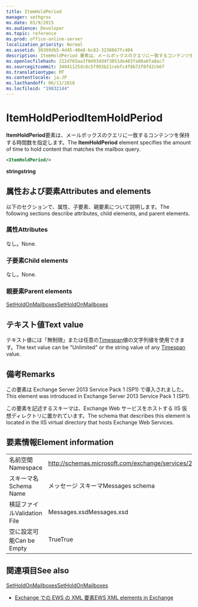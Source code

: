 ```yaml
---
title: ItemHoldPeriod
manager: sethgros
ms.date: 03/9/2015
ms.audience: Developer
ms.topic: reference
ms.prod: office-online-server
localization_priority: Normal
ms.assetid: 30369db5-4d45-40e8-bc83-3236667fc404
description: ItemHoldPeriod 要素は、メールボックスのクエリに一致するコンテンツを保持する時間数を指定します。
ms.openlocfilehash: 212d765aa3f0493dd4f3051de483fa08a6fa8ac7
ms.sourcegitcommit: 34041125dc8c5f993b21cebfc4f8b72f0fd2cb6f
ms.translationtype: MT
ms.contentlocale: ja-JP
ms.lasthandoff: 06/11/2018
ms.locfileid: "19832144"
---
```

# <a name="itemholdperiod"></a><span data-ttu-id="0fb35-103">ItemHoldPeriod</span><span class="sxs-lookup"><span data-stu-id="0fb35-103">ItemHoldPeriod</span></span>

<span data-ttu-id="0fb35-104">**ItemHoldPeriod**要素は、メールボックスのクエリに一致するコンテンツを保持する時間数を指定します。</span><span class="sxs-lookup"><span data-stu-id="0fb35-104">The **ItemHoldPeriod** element specifies the amount of time to hold content that matches the mailbox query.</span></span> 
  
```XML
<ItemHoldPeriod/>
```

 <span data-ttu-id="0fb35-105">**string**</span><span class="sxs-lookup"><span data-stu-id="0fb35-105">**string**</span></span>
## <a name="attributes-and-elements"></a><span data-ttu-id="0fb35-106">属性および要素</span><span class="sxs-lookup"><span data-stu-id="0fb35-106">Attributes and elements</span></span>

<span data-ttu-id="0fb35-107">以下のセクションで、属性、子要素、親要素について説明します。</span><span class="sxs-lookup"><span data-stu-id="0fb35-107">The following sections describe attributes, child elements, and parent elements.</span></span>
  
### <a name="attributes"></a><span data-ttu-id="0fb35-108">属性</span><span class="sxs-lookup"><span data-stu-id="0fb35-108">Attributes</span></span>

<span data-ttu-id="0fb35-109">なし。</span><span class="sxs-lookup"><span data-stu-id="0fb35-109">None.</span></span>
  
### <a name="child-elements"></a><span data-ttu-id="0fb35-110">子要素</span><span class="sxs-lookup"><span data-stu-id="0fb35-110">Child elements</span></span>

<span data-ttu-id="0fb35-111">なし。</span><span class="sxs-lookup"><span data-stu-id="0fb35-111">None.</span></span>
  
### <a name="parent-elements"></a><span data-ttu-id="0fb35-112">親要素</span><span class="sxs-lookup"><span data-stu-id="0fb35-112">Parent elements</span></span>

[<span data-ttu-id="0fb35-113">SetHoldOnMailboxes</span><span class="sxs-lookup"><span data-stu-id="0fb35-113">SetHoldOnMailboxes</span></span>](setholdonmailboxes.md)
  
## <a name="text-value"></a><span data-ttu-id="0fb35-114">テキスト値</span><span class="sxs-lookup"><span data-stu-id="0fb35-114">Text value</span></span>

<span data-ttu-id="0fb35-115">テキスト値には「無制限」または任意の[Timespan](http://msdn.microsoft.com/en-us/library/1ecy8h51%28v=vs.110%29.aspx)値の文字列値を使用できます。</span><span class="sxs-lookup"><span data-stu-id="0fb35-115">The text value can be "Unlimited" or the string value of any [Timespan](http://msdn.microsoft.com/en-us/library/1ecy8h51%28v=vs.110%29.aspx) value.</span></span> 
  
## <a name="remarks"></a><span data-ttu-id="0fb35-116">備考</span><span class="sxs-lookup"><span data-stu-id="0fb35-116">Remarks</span></span>

<span data-ttu-id="0fb35-117">この要素は Exchange Server 2013 Service Pack 1 (SP1) で導入されました。</span><span class="sxs-lookup"><span data-stu-id="0fb35-117">This element was introduced in Exchange Server 2013 Service Pack 1 (SP1).</span></span>
  
<span data-ttu-id="0fb35-118">この要素を記述するスキーマは、Exchange Web サービスをホストする IIS 仮想ディレクトリに置かれています。</span><span class="sxs-lookup"><span data-stu-id="0fb35-118">The schema that describes this element is located in the IIS virtual directory that hosts Exchange Web Services.</span></span>
  
## <a name="element-information"></a><span data-ttu-id="0fb35-119">要素情報</span><span class="sxs-lookup"><span data-stu-id="0fb35-119">Element information</span></span>

|||
|:-----|:-----|
|<span data-ttu-id="0fb35-120">名前空間</span><span class="sxs-lookup"><span data-stu-id="0fb35-120">Namespace</span></span>  <br/> |http://schemas.microsoft.com/exchange/services/2006/messages  <br/> |
|<span data-ttu-id="0fb35-121">スキーマ名</span><span class="sxs-lookup"><span data-stu-id="0fb35-121">Schema Name</span></span>  <br/> |<span data-ttu-id="0fb35-122">メッセージ スキーマ</span><span class="sxs-lookup"><span data-stu-id="0fb35-122">Messages schema</span></span>  <br/> |
|<span data-ttu-id="0fb35-123">検証ファイル</span><span class="sxs-lookup"><span data-stu-id="0fb35-123">Validation File</span></span>  <br/> |<span data-ttu-id="0fb35-124">Messages.xsd</span><span class="sxs-lookup"><span data-stu-id="0fb35-124">Messages.xsd</span></span>  <br/> |
|<span data-ttu-id="0fb35-125">空に設定可能</span><span class="sxs-lookup"><span data-stu-id="0fb35-125">Can be Empty</span></span>  <br/> |<span data-ttu-id="0fb35-126">True</span><span class="sxs-lookup"><span data-stu-id="0fb35-126">True</span></span>  <br/> |
   
## <a name="see-also"></a><span data-ttu-id="0fb35-127">関連項目</span><span class="sxs-lookup"><span data-stu-id="0fb35-127">See also</span></span>



[<span data-ttu-id="0fb35-128">SetHoldOnMailboxes</span><span class="sxs-lookup"><span data-stu-id="0fb35-128">SetHoldOnMailboxes</span></span>](setholdonmailboxes.md)


- [<span data-ttu-id="0fb35-129">Exchange での EWS の XML 要素</span><span class="sxs-lookup"><span data-stu-id="0fb35-129">EWS XML elements in Exchange</span></span>](ews-xml-elements-in-exchange.md)

